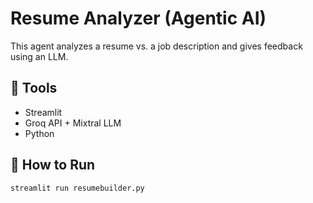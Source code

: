 # Resume Analyzer (Agentic AI)

This agent analyzes a resume vs. a job description and gives feedback using an LLM.

## 🔧 Tools
- Streamlit
- Groq API + Mixtral LLM
- Python

## 📂 How to Run
```bash
streamlit run resumebuilder.py

